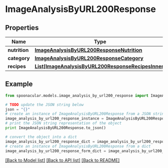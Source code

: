 # ImageAnalysisByURL200Response



## Properties

Name | Type | Description | Notes
------------ | ------------- | ------------- | -------------
**nutrition** | [**ImageAnalysisByURL200ResponseNutrition**](ImageAnalysisByURL200ResponseNutrition.md) |  | 
**category** | [**ImageAnalysisByURL200ResponseCategory**](ImageAnalysisByURL200ResponseCategory.md) |  | 
**recipes** | [**List[ImageAnalysisByURL200ResponseRecipesInner]**](ImageAnalysisByURL200ResponseRecipesInner.md) |  | 

## Example

```python
from spoonacular.models.image_analysis_by_url200_response import ImageAnalysisByURL200Response

# TODO update the JSON string below
json = "{}"
# create an instance of ImageAnalysisByURL200Response from a JSON string
image_analysis_by_url200_response_instance = ImageAnalysisByURL200Response.from_json(json)
# print the JSON string representation of the object
print ImageAnalysisByURL200Response.to_json()

# convert the object into a dict
image_analysis_by_url200_response_dict = image_analysis_by_url200_response_instance.to_dict()
# create an instance of ImageAnalysisByURL200Response from a dict
image_analysis_by_url200_response_form_dict = image_analysis_by_url200_response.from_dict(image_analysis_by_url200_response_dict)
```
[[Back to Model list]](../README.md#documentation-for-models) [[Back to API list]](../README.md#documentation-for-api-endpoints) [[Back to README]](../README.md)


